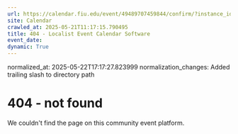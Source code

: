 ```yaml
---
url: https://calendar.fiu.edu/event/49489707459844/confirm/?instance_id=49489707499800&return=https%3A%2F%2Fcalendar.fiu.edu%2Fcalendar%3Fevent_types%255B%255D%3D127590
site: Calendar
crawled_at: 2025-05-21T11:17:15.790495
title: 404 - Localist Event Calendar Software
event_date: 
dynamic: True
---
```

normalized_at: 2025-05-22T17:17:27.823999
normalization_changes: Added trailing slash to directory path

# 404 - not found
We couldn't find the page on this community event platform.
